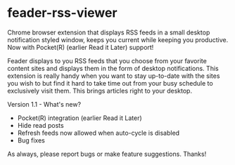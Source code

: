 feader-rss-viewer
=================

Chrome browser extension that displays RSS feeds in a small desktop notification styled window, keeps you current while keeping you productive. Now with Pocket(R) (earlier Read it Later) support!

Feader displays to you RSS feeds that you choose from your favorite content sites and displays them in the form of desktop notifications. This extension is really handy when you want to stay up-to-date with the sites you wish to but find it hard to take time out from your busy schedule to exclusively visit them. This brings articles right to your desktop. 


Version 1.1 - What's new?

* Pocket(R) integration (earlier Read it Later)
* Hide read posts
* Refresh feeds now allowed when auto-cycle is disabled
* Bug fixes

As always, please report bugs or make feature suggestions. Thanks!